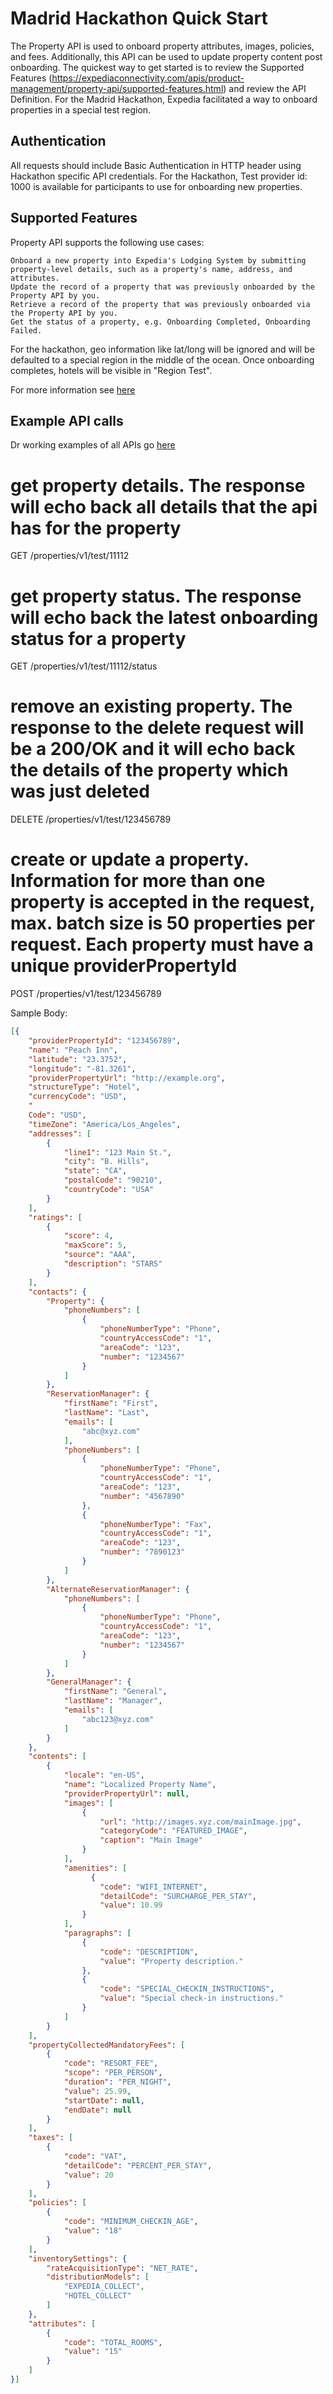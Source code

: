# Madrid Hackathon Quick Start

The Property API is used to onboard property attributes, images, policies, and fees. Additionally, this API can be used to update property content post onboarding. The quickest way to get started is to review the Supported Features (https://expediaconnectivity.com/apis/product-management/property-api/supported-features.html) and review the API Definition. For the Madrid Hackathon, Expedia facilitated a way to onboard properties in a special test region.

## Authentication
All requests should include Basic Authentication in HTTP header using Hackathon specific API credentials. For the Hackathon, Test provider id: 1000 is available for participants to use for onboarding new properties.

## Supported Features

Property API supports the following use cases:

    Onboard a new property into Expedia's Lodging System by submitting property-level details, such as a property's name, address, and attributes.
    Update the record of a property that was previously onboarded by the Property API by you.
    Retrieve a record of the property that was previously onboarded via the Property API by you.
    Get the status of a property, e.g. Onboarding Completed, Onboarding Failed.

For the hackathon, geo information like lat/long will be ignored and will be defaulted to a special region in the middle of the ocean. Once onboarding completes, hotels will be visible in "Region Test".

For more information see [here](https://expediaconnectivity.com/apis/product-management/property-api/supported-features.html)

## Example API calls

Dr working examples of all APIs go [here](https://expediaconnectivity.com/apis/product-management/property-api/try-it.html)
 
# get property details. The response will echo back all details that the api has for the property
GET /properties/v1/test/11112
 
# get property status.  The response will echo back the latest onboarding status for a property
GET /properties/v1/test/11112/status
 
# remove an existing property.  The response to the delete request will be a 200/OK and it will echo back the details of the property which was just deleted
DELETE /properties/v1/test/123456789
 
# create or update a property.  Information for more than one property is accepted in the request, max. batch size is 50 properties per request. Each property must have a unique providerPropertyId
POST /properties/v1/test/123456789
 
Sample Body:
```json
[{
    "providerPropertyId": "123456789",
    "name": "Peach Inn",
    "latitude": "23.3752",
    "longitude": "-81.3261",
    "providerPropertyUrl": "http://example.org",
    "structureType": "Hotel",
    "currencyCode": "USD",
    "
    Code": "USD",
    "timeZone": "America/Los_Angeles",
    "addresses": [
        {
            "line1": "123 Main St.",
            "city": "B. Hills",
            "state": "CA",
            "postalCode": "90210",
            "countryCode": "USA"
        }
    ],
    "ratings": [
        {
            "score": 4,
            "maxScore": 5,
            "source": "AAA",
            "description": "STARS"
        }
    ],
    "contacts": {
        "Property": {
            "phoneNumbers": [
                {
                    "phoneNumberType": "Phone",
                    "countryAccessCode": "1",
                    "areaCode": "123",
                    "number": "1234567"
                }
            ]
        },
        "ReservationManager": {
            "firstName": "First",
            "lastName": "Last",
            "emails": [
                "abc@xyz.com"
            ],
            "phoneNumbers": [
                {
                    "phoneNumberType": "Phone",
                    "countryAccessCode": "1",
                    "areaCode": "123",
                    "number": "4567890"
                },
                {
                    "phoneNumberType": "Fax",
                    "countryAccessCode": "1",
                    "areaCode": "123",
                    "number": "7890123"
                }
            ]
        },
        "AlternateReservationManager": {
            "phoneNumbers": [
                {
                    "phoneNumberType": "Phone",
                    "countryAccessCode": "1",
                    "areaCode": "123",
                    "number": "1234567"
                }
            ]
        },
        "GeneralManager": {
            "firstName": "General",
            "lastName": "Manager",
            "emails": [
                "abc123@xyz.com"
            ]
        }
    },
    "contents": [
        {
            "locale": "en-US",
            "name": "Localized Property Name",
            "providerPropertyUrl": null,
            "images": [
                {
                    "url": "http://images.xyz.com/mainImage.jpg",
                    "categoryCode": "FEATURED_IMAGE",
                    "caption": "Main Image"
                }
            ],
            "amenities": [
                  {
                    "code": "WIFI_INTERNET",
                    "detailCode": "SURCHARGE_PER_STAY",
                    "value": 10.99
                }
            ],
            "paragraphs": [
                {
                    "code": "DESCRIPTION",
                    "value": "Property description."
                },
                {
                    "code": "SPECIAL_CHECKIN_INSTRUCTIONS",
                    "value": "Special check-in instructions."
                }
            ]
        }
    ],
    "propertyCollectedMandatoryFees": [
        {
            "code": "RESORT_FEE",
            "scope": "PER_PERSON",
            "duration": "PER_NIGHT",
            "value": 25.99,
            "startDate": null,
            "endDate": null
        }
    ],
    "taxes": [
        {
            "code": "VAT",
            "detailCode": "PERCENT_PER_STAY",
            "value": 20
        }
    ],
    "policies": [
        {
            "code": "MINIMUM_CHECKIN_AGE",
            "value": "18"
        }
    ],
    "inventorySettings": {
        "rateAcquisitionType": "NET_RATE",
        "distributionModels": [
            "EXPEDIA_COLLECT",
            "HOTEL_COLLECT"
        ]
    },
    "attributes": [
        {
            "code": "TOTAL_ROOMS",
            "value": "15"
        }
    ]
}]
```
